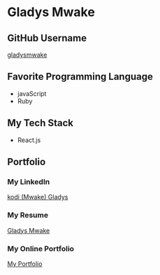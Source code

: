 # Gladys Mwake

## GitHub Username
[gladysmwake](https://github.com/gladysmwake)

## Favorite Programming Language
- javaScript
- Ruby

## My Tech Stack

- React.js

## Portfolio

### My LinkedIn
[kodi (Mwake) Gladys](https://www.linkedin.com/in/kodi-gladys-207a95280/)

### My Resume
[Gladys Mwake](https://docs.google.com/document/d/1eYLsBg7CGoxuASYObre3nOykKcQEUo5Zg1jRnPsncPs/edit?usp=sharing)

### My Online Portfolio
[My Portfolio](https://gladysmwake.github.io/)

